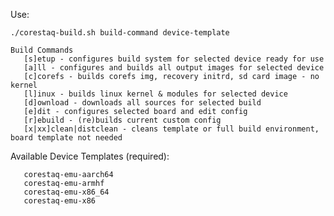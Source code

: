 Use:

	./corestaq-build.sh build-command device-template
 
	Build Commands
	   [s]etup - configures build system for selected device ready for use
	   [a]ll - configures and builds all output images for selected device
	   [c]corefs - builds corefs img, recovery initrd, sd card image - no kernel
	   [l]inux - builds linux kernel & modules for selected device
	   [d]ownload - downloads all sources for selected build
	   [e]dit - configures selected board and edit config
	   [r]ebuild - (re)builds current custom config
	   [x|xx]clean|distclean - cleans template or full build environment, board template not needed
 
Available Device Templates (required):

	   corestaq-emu-aarch64
	   corestaq-emu-armhf
	   corestaq-emu-x86_64
	   corestaq-emu-x86
